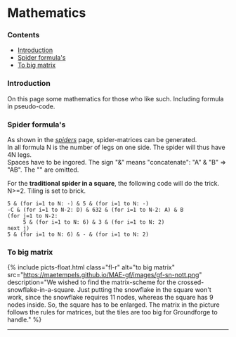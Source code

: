 # Mathematics

### Contents
* [Introduction](#introduction)
* [Spider formula's](#spider-formulas)
* [To big matrix](#to-big-matrix)

### Introduction
On this page some mathematics for those who like such. Including formula in pseudo-code.

### Spider formula's
As shown in the [_spiders_][spiders-page] page, spider-matrices can be generated.      
In all formula N is the number of legs on one side. The spider will thus have 4N legs.   
Spaces have to be ingored. The sign "&" means "concatenate": "A" & "B" => "AB". The "" are omitted.   
      
For the **traditional spider in a square**, the following code will do the trick.              
N>=2. Tiling is set to <span class="elem">brick</span>.       

```  
5 & (for i=1 to N: -) & 5 & (for i=1 to N: -)               
-C & (for i=1 to N-2: D) & 632 & (for i=1 to N-2: A) & B              
(for j=1 to N-2:                                                     
     5 & (for i=1 to N: 6) & 3 & (for i=1 to N: 2)                    
next j)                                                          
5 & (for i=1 to N: 6) & - & (for i=1 to N: 2)                 
``` 

### To big matrix
{% include picts-float.html
  class="fl-r"
  alt="to big matrix"
  src="https://maetempels.github.io/MAE-gf/images/gf-sn-nott.png"
  description="We wished to find the matrix-scheme for the crossed-snowflake-in-a-square. Just putting the snowflake in the square won't work, since the snowflake requires 11 nodes, whereas the square has 9 nodes inside. So, the square has to be enlarged. The matrix in the picture follows the rules for matrices, but the tiles are too big for Groundforge to handle."
%}


***

[spiders-page]: https://maetempels.github.io/MAE-gf/docs/spiders#building-spiders

[to-big-sn]: https://maetempels.github.io/MAE-gf/images/gf-sn-nott.png
